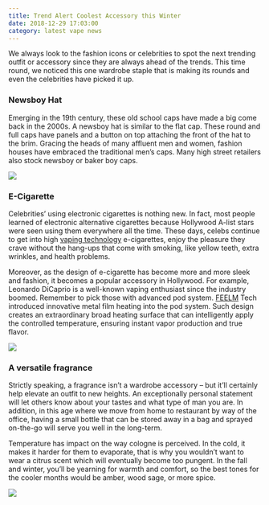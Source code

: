 ```yaml
---
title: Trend Alert Coolest Accessory this Winter
date: 2018-12-29 17:03:00
category: latest vape news
---
```


We always look to the fashion icons or celebrities to spot the next trending outfit or accessory since they are always ahead of the trends. This time round, we noticed this one wardrobe staple that is making its rounds and even the celebrities have picked it up.

### Newsboy Hat

Emerging in the 19th century, these old school caps have made a big come back in the 2000s. A newsboy hat is similar to the flat cap. These round and full caps have panels and a button on top attaching the front of the hat to the brim. Gracing the heads of many affluent men and women, fashion houses have embraced the traditional men’s caps. Many high street
retailers also stock newsboy or baker boy caps.

![](/images/9.png)

<!-- more -->

### E-Cigarette

Celebrities’ using electronic cigarettes is nothing new. In fact, most people learned of electronic alternative cigarettes because Hollywood A-list stars were seen using them everywhere all the time. These days, celebs continue to get into high [vaping technology](http://www.feelmtech.com/) e-cigarettes, enjoy the pleasure they crave without the hang-ups that come with smoking, like yellow teeth, extra wrinkles, and health problems.

Moreover, as the design of e-cigarette has become more and more sleek and fashion, it becomes a popular accessory in Hollywood. For example, Leonardo DiCaprio is a well-known vaping enthusiast since the industry boomed. Remember to pick those with advanced pod system. [FEELM](http://www.feelmtech.com/) Tech introduced innovative metal film heating into the pod system. Such design creates an extraordinary broad heating surface that can intelligently apply the controlled temperature, ensuring instant vapor production and true flavor.

![](/images/10.png)

### A versatile fragrance

Strictly speaking, a fragrance isn’t a wardrobe accessory – but it’ll certainly help elevate an outfit to new heights. An exceptionally personal statement will let others know about your tastes and what type of man you are. In addition, in this age where we move from home to restaurant by way of the office, having a small bottle that can be stored away in a bag and sprayed on-the-go will serve you well in the long-term.

Temperature has impact on the way cologne is perceived. In the cold, it makes it harder for them to evaporate, that is why you wouldn’t want to wear a citrus scent which will eventually become too pungent. In the fall and winter, you’ll be yearning for warmth and comfort, so the best tones for the cooler months would be amber, wood sage, or more spice.

![](/images/11.jpg)
